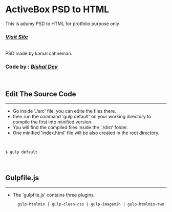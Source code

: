 # ActiveBox PSD to HTML
 This is adumy PSD to HTML for protfolio purpose only
 ### *[Visit Site]()*
 
<br>
PSD made by kamal cahneman.

### Code by : *[Bishal Dev](https://github.com/bishaldev00)*

<br>

## Edit The Source Code
-----------------------------

- Go inside './src' file. you can edite the files there.
- then run the command 'gulp default' on your working directory to compile the first into minified version.
- You will find the compiled files inside the './dist' folder.
- One minified 'index.html' file will be also created in the root directory. 


<br>

    $ gulp default

<br>

## Gulpfile.js
---------------------------------------------
- The 'gulpfile.js' contains three plugins.
    

        gulp-htmlmin | gulp-clean-css | gulp-imagemin | gulp-htmlmin-two